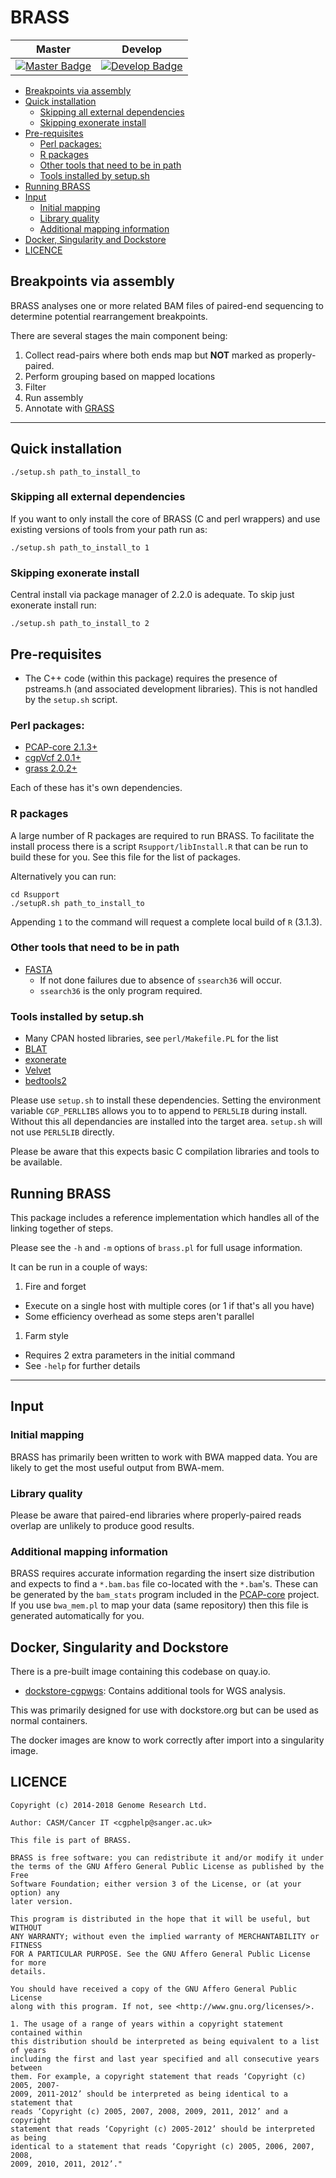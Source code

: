# BRASS

| Master                                        | Develop                                         |
| --------------------------------------------- | ----------------------------------------------- |
| [![Master Badge][travis-master]][travis-base] | [![Develop Badge][travis-develop]][travis-base] |

<!-- TOC depthFrom:2 depthTo:6 withLinks:1 updateOnSave:1 orderedList:0 -->

- [Breakpoints via assembly](#breakpoints-via-assembly)
- [Quick installation](#quick-installation)
	- [Skipping all external dependencies](#skipping-all-external-dependencies)
	- [Skipping exonerate install](#skipping-exonerate-install)
- [Pre-requisites](#pre-requisites)
	- [Perl packages:](#perl-packages)
	- [R packages](#r-packages)
	- [Other tools that need to be in path](#other-tools-that-need-to-be-in-path)
	- [Tools installed by setup.sh](#tools-installed-by-setupsh)
- [Running BRASS](#running-brass)
- [Input](#input)
	- [Initial mapping](#initial-mapping)
	- [Library quality](#library-quality)
	- [Additional mapping information](#additional-mapping-information)
- [Docker, Singularity and Dockstore](#docker-singularity-and-dockstore)
- [LICENCE](#licence)

<!-- /TOC -->

## Breakpoints via assembly

BRASS analyses one or more related BAM files of paired-end sequencing to determine potential rearrangement breakpoints.

There are several stages the main component being:

1. Collect read-pairs where both ends map but **NOT** marked as properly-paired.
1. Perform grouping based on mapped locations
1. Filter
1. Run assembly
1. Annotate with [GRASS](http://cancerit.github.io/grass/)

---

## Quick installation

```
./setup.sh path_to_install_to
```

### Skipping all external dependencies

If you want to only install the core of BRASS (C and perl wrappers) and use existing versions of
tools from your path run as:

```
./setup.sh path_to_install_to 1
```

### Skipping exonerate install

Central install via package manager of 2.2.0 is adequate. To skip just exonerate install run:

```
./setup.sh path_to_install_to 2
```

## Pre-requisites

* The C++ code (within this package) requires the presence of pstreams.h (and associated development
  libraries).  This is not handled by the `setup.sh` script.

### Perl packages:

* [PCAP-core 2.1.3+](https://github.com/ICGC-TCGA-PanCancer/PCAP-core/releases)
* [cgpVcf 2.0.1+](https://github.com/cancerit/cgpVcf/releases)
* [grass 2.0.2+](https://github.com/cancerit/grass/releases)

Each of these has it's own dependencies.

### R packages

A large number of R packages are required to run BRASS.  To facilitate the install process there is
a script `Rsupport/libInstall.R` that can be run to build these for you.  See this file for the list
of packages.

Alternatively you can run:

````
cd Rsupport
./setupR.sh path_to_install_to
````

Appending `1` to the command will request a complete local build of `R` (3.1.3).


### Other tools that need to be in path

* [FASTA](https://github.com/wrpearson/fasta36/releases)
    * If not done failures due to absence of `ssearch36` will occur.
    * `ssearch36` is the only program required.

###  Tools installed by setup.sh

* Many CPAN hosted libraries, see `perl/Makefile.PL` for the list
* [BLAT](http://hgwdev.cse.ucsc.edu/~kent/src/)
* [exonerate](http://www.ebi.ac.uk/about/vertebrate-genomics/software/exonerate)
* [Velvet](https://www.ebi.ac.uk/~zerbino/velvet/)
* [bedtools2](https://github.com/arq5x/bedtools2/releases)

Please use `setup.sh` to install these dependencies.  Setting the environment variable
`CGP_PERLLIBS` allows you to to append to `PERL5LIB` during install.  Without this all dependancies
are installed into the target area.  `setup.sh` will not use `PERL5LIB` directly.

Please be aware that this expects basic C compilation libraries and tools to be available.

## Running BRASS

This package includes a reference implementation which handles all of the linking together of steps.

Please see the ``-h`` and ``-m`` options of ``brass.pl`` for full usage information.

It can be run in a couple of ways:

1. Fire and forget
  * Execute on a single host with multiple cores (or 1 if that's all you have)
  * Some efficiency overhead as some steps aren't parallel
1. Farm style
  * Requires 2 extra parameters in the initial command
  * See ``-help`` for further details

---

## Input

### Initial mapping

BRASS has primarily been written to work with BWA mapped data.  You are likely to get the most
useful output from BWA-mem.

### Library quality

Please be aware that paired-end libraries where properly-paired reads overlap are unlikely to
produce good results.

### Additional mapping information

BRASS requires accurate information regarding the insert size distribution and expects to find a
``*.bam.bas`` file co-located with the ``*.bam``'s.  These can be generated by the ``bam_stats``
program included in the [PCAP-core](https://github.com/ICGC-TCGA-PanCancer/PCAP-core) project.
If you use ``bwa_mem.pl`` to map your data (same repository) then this file is generated
automatically for you.

## Docker, Singularity and Dockstore

There is a pre-built image containing this codebase on quay.io.

* [dockstore-cgpwgs][ds-cgpwgs-git]: Contains additional tools for WGS analysis.

This was primarily designed for use with dockstore.org but can be used as normal containers.

The docker images are know to work correctly after import into a singularity image.

## LICENCE

```
Copyright (c) 2014-2018 Genome Research Ltd.

Author: CASM/Cancer IT <cgphelp@sanger.ac.uk>

This file is part of BRASS.

BRASS is free software: you can redistribute it and/or modify it under
the terms of the GNU Affero General Public License as published by the Free
Software Foundation; either version 3 of the License, or (at your option) any
later version.

This program is distributed in the hope that it will be useful, but WITHOUT
ANY WARRANTY; without even the implied warranty of MERCHANTABILITY or FITNESS
FOR A PARTICULAR PURPOSE. See the GNU Affero General Public License for more
details.

You should have received a copy of the GNU Affero General Public License
along with this program. If not, see <http://www.gnu.org/licenses/>.

1. The usage of a range of years within a copyright statement contained within
this distribution should be interpreted as being equivalent to a list of years
including the first and last year specified and all consecutive years between
them. For example, a copyright statement that reads ‘Copyright (c) 2005, 2007-
2009, 2011-2012’ should be interpreted as being identical to a statement that
reads ‘Copyright (c) 2005, 2007, 2008, 2009, 2011, 2012’ and a copyright
statement that reads ‘Copyright (c) 2005-2012’ should be interpreted as being
identical to a statement that reads ‘Copyright (c) 2005, 2006, 2007, 2008,
2009, 2010, 2011, 2012’."
```

<!-- Travis -->
[travis-base]: https://travis-ci.org/cancerit/BRASS
[travis-master]: https://travis-ci.org/cancerit/BRASS.svg?branch=master
[travis-develop]: https://travis-ci.org/cancerit/BRASS.svg?branch=dev

<!-- refs -->
[ds-cgpwgs-git]: https://github.com/cancerit/dockstore-cgpwgs
